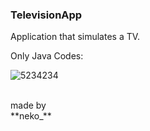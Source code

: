  ### TelevisionApp
<p>Application that simulates a TV.</p>
 
 Only Java Codes:</br>
 
 
![5234234](https://github.com/monocat-neko/televisionApp/assets/129681589/6e90dd8f-f8f7-43fe-a4d7-8872611dd14b)
 
</br>
made by</br>
**neko_**
